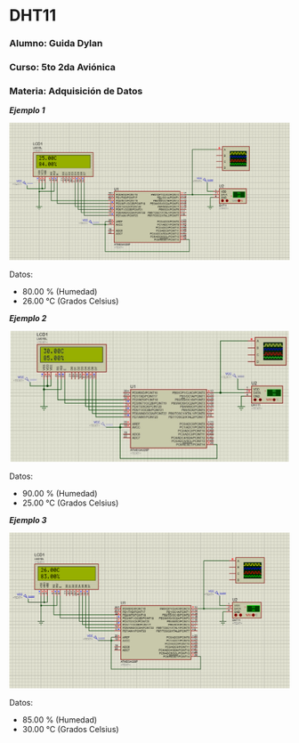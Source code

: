 # DHT11

### Alumno: Guida Dylan

### Curso: 5to 2da Aviónica

### Materia: Adquisición de Datos

***Ejemplo 1***

<img src="./img1.png">


Datos:

- 80.00 % (Humedad)
- 26.00 °C (Grados Celsius)


***Ejemplo 2***

<img src="./img2.png">


Datos:

- 90.00 % (Humedad)
- 25.00 °C (Grados Celsius)

***Ejemplo 3***

<img src="./img3.png">


Datos:

- 85.00 % (Humedad)
- 30.00 °C (Grados Celsius)
